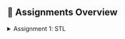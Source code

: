 ## 📁 Assignments Overview

<details>  
   
<summary> Assignment 1: STL</summary>  

**Explanations:**  

**Problem 1**  
I was unable to find logic for maximising payoff value. So, I am submitting my partial code.

<details>
<summary>Code :-</summary>
  
  ```cpp
#include <bits/stdc++.h>
using namespace std;

int main() {
    int funds = 0, profit = 0;
    int p; cin >> p;
    int k; cin >> k;
    unordered_map <int,int> Cost, Sale, quantity_left;
    vector <int> product_id(p);
    for(int i = 0; i < p; i++) cin >> product_id[i];
    for(int i = 0; i < p; i++){
        quantity_left[product_id[i]] = k;
    }
    for(int i = 0; i < p; i++){
        int cost;
        cin >> cost;
        Cost[product_id[i]] = cost;
    }
    for(int i = 0; i < p; i++){
        int sale;
        cin >> sale;
        Sale[product_id[i]] = sale;
    }
    int n;
    cin >> n;
    for(int i = 0; i < n; i++){
        int budget;
        cin >> budget;
        int m;
        cin >> m;
        vector < pair< pair<int,int>,int > > query(m);
        for(int j = 0; j < m; j++){
        int product, quantity, payoff;
        cin >> product >> quantity >> payoff;
        query[j] = {{product, quantity}, payoff};
        }
    }
      return 0;
}
```
</details>  
-  -  -  -  -  -  -  -  -  -  -  -  -  -   

  
**Problem 2 :**     

  ## Explanation of the Solution

- I have encountered a very similar problem in my ESC112 course. In that lab, I prepared a solution which uses recursion but has a time complexity of **O(2^n)**.
  - But after the lab, I learned an optimized **DP solution** which was mind blowing.

- **Steps:**
  - First, I created a vector array **'dp'** of size **n**, initializing all its elements with **1**.
    - (Here, **dp[i]** represents the length of the longest increasing subsequence till the **i'th element**.)
  - Then, I implemented a nested loop of variables **i** (from 0 to n-1) and **j** (from 0 to i-1).
  - Then, I checked whether the **jth element** is less than the **ith element**:
    - If **no**, then continue.
    - If **yes**, then **dp[i]** will be the maximum of **dp[i]** or **dp[j] + 1**.

- **Breaking Down the Logic:**
  - The above lines are little complicated, so let's break it step by step:
    - **dp[i]** represents the current longest increasing subsequence (till the **ith** and **jth** iteration), same with **dp[j]**.
    - As **a[j] < a[i]**, we get an increasing sequence till the **jth** element (**dp[j]**) + the **i'th** element.
    - **max(dp[i], dp[j]+1)** means if we already have a subsequence **dp[i]** larger than **dp[j]+1**, we will not take the **dp[j]+1** sequence and continue with the **dp[i]** sequence.


**Example :-**  
Consider the array `1 9 2 3 4 5` — the above solution also helps to skip some elements which are eligible but too big to fit.  
If we take the sequence `(1, 9)`, we can't take any further element.  
But if we skip 9 and build the sequence `(1, 2, 3, 4, 5)`, it is the longest possible subsequence, and the above solution considers it.  
Lastly, I initialized the variable `ans` with the maximum element of the `dp` array.

<details>
<summary>Code :-</summary>

```cpp
#include <bits/stdc++.h>
using namespace std;

int main() {
   int n;
   cin >> n;
   vector <int> arr(n);
   for(int i = 0; i < n; i++){
      cin >> arr[i];
   }
   
   vector <int> dp(n,1);
   for(int i = 0; i < n; i++){
      for(int j = 0; j < i; j++){
        if(arr[j] < arr[i]){
          dp[i] = max(dp[j] + 1, dp[i]);
      }
   }  
   }

   int ans = *max_element(dp.begin(),dp.end());
   cout << ans << endl;
   return 0;
}
```
</details>
   - - - - -   
   
**Problem 3 :**  
     I am not aware about any sorting techniques that runs at O(n), but I know a sorting technique which is efficient and runs in O(nlog(n)) time complexity which
is merge sort.    
Sorry I coudn't think about any technique running at O(n) :( .  
## Merge Sort Explanation

- **Merge sort** is a technique which halves the array repeatedly until the size of each array is not 1.
  - After this, we **merge** the halved sorted arrays in a manner such that the merged array is also sorted.

- **Merging Process:**
  - Merging is done by comparing the elemts of the both the arrays which are to be merged.
    
- **Time Complexity Breakdown:**
  - The array is halved **log(n)** times, where **n** is the number of elements.
  - In each of these steps, the merging operation takes **O(n)** time to combine the sub-arrays.
  - Therefore, the overall time complexity is **O(n log n)**.

<details>
   <summary>Self Written Merge Sort Code:-</summary>  
   
```cpp
#include <bits/stdc++.h>   
using namespace std;  

void Merge(vector <int>& arr, int start, int mid, int end){
        vector <int> temp;
        int i = start, j = mid + 1;
        while(i < mid + 1 && j < end + 1){
           if(arr[i] > arr[j]){
            temp.push_back(arr[j]);
            j++;
           }else{
            temp.push_back(arr[i]);
            i++;
           }
        }
        while(i < mid + 1){
            temp.push_back(arr[i]);
            i++;
        }
        while(j < end + 1){
            temp.push_back(arr[j]);
            j++;
        }
     for(int k = start; k <= end; k++){
        arr[k] = temp[k-start];
    }
}
void MergeSort(vector <int>& arr, int start, int end){
          if(start == end){
            return;
          }
          int mid = (start + end)/2;
          MergeSort(arr,start,mid);  
          MergeSort(arr,mid+1,end);  
          Merge(arr,start,mid,end);  
}
int main() {
    int n;
    cin >> n;
    vector <int> arr(n);
    for(int i = 0; i < n; i++){
        cin >> arr[i];
    }
    MergeSort(arr,0,n-1);
     for(int i = 0; i < n; i++){
        cout << arr[i] << " ";
    }
    return 0;
}
```
</details>
</details>
